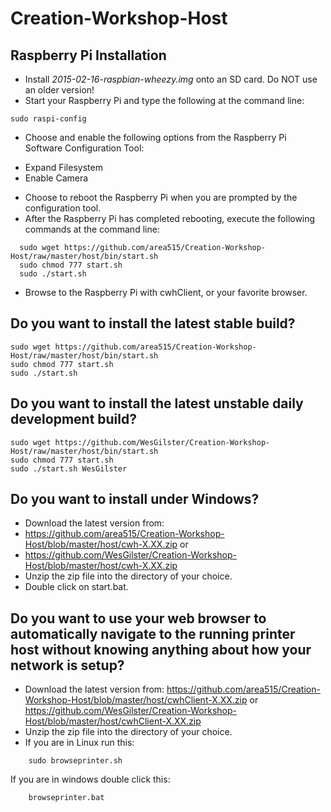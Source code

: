 Creation-Workshop-Host
======================

Raspberry Pi Installation
-------------------------
- Install _2015-02-16-raspbian-wheezy.img_ onto an SD card. Do NOT use an older version!
- Start your Raspberry Pi and type the following at the command line:
```
sudo raspi-config
```
- Choose and enable the following options from the Raspberry Pi Software Configuration Tool:
 * Expand Filesystem
 * Enable Camera
- Choose to reboot the Raspberry Pi when you are prompted by the configuration tool.
- After the Raspberry Pi has completed rebooting, execute the following commands at the command line:
```
  sudo wget https://github.com/area515/Creation-Workshop-Host/raw/master/host/bin/start.sh
  sudo chmod 777 start.sh
  sudo ./start.sh
```
- Browse to the Raspberry Pi with cwhClient, or your favorite browser.

Do you want to install the latest stable build?
-------------------------------------------------------------------------------
```
sudo wget https://github.com/area515/Creation-Workshop-Host/raw/master/host/bin/start.sh
sudo chmod 777 start.sh
sudo ./start.sh
```

Do you want to install the latest unstable daily development build?
-------------------------------------------------------------------------------
```
sudo wget https://github.com/WesGilster/Creation-Workshop-Host/raw/master/host/bin/start.sh
sudo chmod 777 start.sh
sudo ./start.sh WesGilster
```

Do you want to install under Windows?
------------------------------------------
* Download the latest version from: 
* https://github.com/area515/Creation-Workshop-Host/blob/master/host/cwh-X.XX.zip
 or
* https://github.com/WesGilster/Creation-Workshop-Host/blob/master/host/cwh-X.XX.zip
* Unzip the zip file into the directory of your choice.
* Double click on start.bat.

Do you want to use your web browser to automatically navigate to the running printer host without knowing anything about how your network is setup?
----------------------------------------------------------------------
* Download the latest version from:
https://github.com/area515/Creation-Workshop-Host/blob/master/host/cwhClient-X.XX.zip
 or
https://github.com/WesGilster/Creation-Workshop-Host/blob/master/host/cwhClient-X.XX.zip
* Unzip the zip file into the directory of your choice.
* If you are in Linux run this:
````````
	sudo browseprinter.sh
````````
If you are in windows double click this:
````````
	browseprinter.bat
````````
